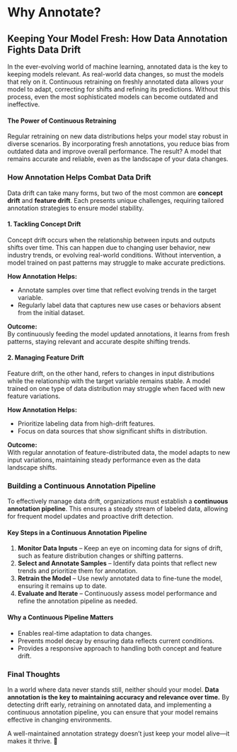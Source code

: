 # Why Annotate?

## Keeping Your Model Fresh: How Data Annotation Fights Data Drift

In the ever-evolving world of machine learning, annotated data is the key to keeping models relevant. As real-world data changes, so must the models that rely on it. Continuous retraining on freshly annotated data allows your model to adapt, correcting for shifts and refining its predictions. Without this process, even the most sophisticated models can become outdated and ineffective.

#### The Power of Continuous Retraining

Regular retraining on new data distributions helps your model stay robust in diverse scenarios. By incorporating fresh annotations, you reduce bias from outdated data and improve overall performance. The result? A model that remains accurate and reliable, even as the landscape of your data changes.

### How Annotation Helps Combat Data Drift

Data drift can take many forms, but two of the most common are **concept drift** and **feature drift**. Each presents unique challenges, requiring tailored annotation strategies to ensure model stability.

#### 1. Tackling Concept Drift

Concept drift occurs when the relationship between inputs and outputs shifts over time. This can happen due to changing user behavior, new industry trends, or evolving real-world conditions. Without intervention, a model trained on past patterns may struggle to make accurate predictions.

**How Annotation Helps:**

* Annotate samples over time that reflect evolving trends in the target variable.
* Regularly label data that captures new use cases or behaviors absent from the initial dataset.

**Outcome:**\
By continuously feeding the model updated annotations, it learns from fresh patterns, staying relevant and accurate despite shifting trends.

#### 2. Managing Feature Drift

Feature drift, on the other hand, refers to changes in input distributions while the relationship with the target variable remains stable. A model trained on one type of data distribution may struggle when faced with new feature variations.

**How Annotation Helps:**

* Prioritize labeling data from high-drift features.
* Focus on data sources that show significant shifts in distribution.

**Outcome:**\
With regular annotation of feature-distributed data, the model adapts to new input variations, maintaining steady performance even as the data landscape shifts.

### Building a Continuous Annotation Pipeline

To effectively manage data drift, organizations must establish a **continuous annotation pipeline**. This ensures a steady stream of labeled data, allowing for frequent model updates and proactive drift detection.

#### Key Steps in a Continuous Annotation Pipeline

1. **Monitor Data Inputs** – Keep an eye on incoming data for signs of drift, such as feature distribution changes or shifting patterns.
2. **Select and Annotate Samples** – Identify data points that reflect new trends and prioritize them for annotation.
3. **Retrain the Model** – Use newly annotated data to fine-tune the model, ensuring it remains up to date.
4. **Evaluate and Iterate** – Continuously assess model performance and refine the annotation pipeline as needed.

#### Why a Continuous Pipeline Matters

* Enables real-time adaptation to data changes.
* Prevents model decay by ensuring data reflects current conditions.
* Provides a responsive approach to handling both concept and feature drift.

### Final Thoughts

In a world where data never stands still, neither should your model. **Data annotation is the key to maintaining accuracy and relevance over time.** By detecting drift early, retraining on annotated data, and implementing a continuous annotation pipeline, you can ensure that your model remains effective in changing environments.

A well-maintained annotation strategy doesn’t just keep your model alive—it makes it thrive. 🚀
